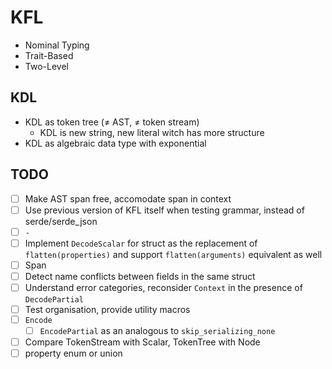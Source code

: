 # KFL

- Nominal Typing
- Trait-Based
- Two-Level

## KDL

- KDL as token tree (≠ AST, ≠ token stream)
  - KDL is new string, new literal witch has more structure
- KDL as algebraic data type with exponential

## TODO

- [ ] Make AST span free, accomodate span in context
- [ ] Use previous version of KFL itself when testing grammar, instead of serde/serde_json
- [ ] `-`
- [ ] Implement `DecodeScalar` for struct as the replacement of `flatten(properties)` and support `flatten(arguments)` equivalent as well
- [ ] Span
- [ ] Detect name conflicts between fields in the same struct
- [ ] Understand error categories, reconsider `Context` in the presence of `DecodePartial`
- [ ] Test organisation, provide utility macros
- [ ] `Encode`
  - [ ] `EncodePartial` as an analogous to `skip_serializing_none`
- [ ] Compare TokenStream with Scalar, TokenTree with Node
- [ ] property enum or union
